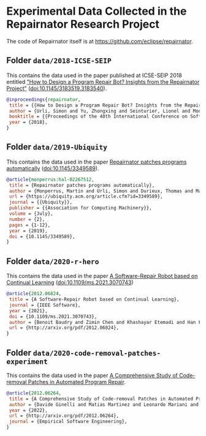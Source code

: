 # Experimental Data Collected in the Repairnator Research Project

The code of Repairnator itself is at <https://github.com/eclipse/repairnator>.

## Folder `data/2018-ICSE-SEIP`
This contains the data used in the paper published at ICSE-SEIP 2018 entitled ["How to Design a Program Repair Bot? Insights from the Repairnator Project"](https://hal.inria.fr/hal-01691496/document) ([doi:10.1145/3183519.3183540](https://doi.org/10.1145/3183519.3183540)).

```bibtex
@inproceedings{repairnator,
 title = {{How to Design a Program Repair Bot? Insights from the Repairnator Project}},
 author = {Urli, Simon and Yu, Zhongxing and Seinturier, Lionel and Monperrus, Martin},
 booktitle = {{Proceedings of the 40th International Conference on Software Engineering}},
 year = {2018},
}
```

## Folder `data/2019-Ubiquity`


This contains the data used in the paper [Repairnator patches programs automatically](https://ubiquity.acm.org/article.cfm?id=3349589) ([doi:10.1145/3349589](https://doi.org/10.1145/3349589)).

```bibtex
@article{monperrus:hal-02267512,
 title = {Repairnator patches programs automatically},
 author = {Monperrus, Martin and Urli, Simon and Durieux, Thomas and Martinez, Martin and Baudry, Benoit and Seinturier, Lionel},
 url = {https://ubiquity.acm.org/article.cfm?id=3349589},
 journal = {{Ubiquity}},
 publisher = {{Association for Computing Machinery}},
 volume = {July},
 number = {2},
 pages = {1-12},
 year = {2019},
 doi = {10.1145/3349589},
}
```

## Folder `data/2020-r-hero`

This contains the data used in the paper [A Software-Repair Robot based on Continual Learning](http://arxiv.org/pdf/2012.06824) ([doi:10.1109/ms.2021.3070743](https://doi.org/10.1109/ms.2021.3070743))

```bibtex
@article{2012.06824,
 title = {A Software-Repair Robot based on Continual Learning},
 journal = {IEEE Software},
 year = {2021},
 doi = {10.1109/ms.2021.3070743},
 author = {Benoit Baudry and Zimin Chen and Khashayar Etemadi and Han Fu and Davide Ginelli and Steve Kommrusch and Matias Martinez and Martin Monperrus and Javier Ron and He Ye and Zhongxing Yu},
 url = {http://arxiv.org/pdf/2012.06824},
}
```

## Folder `data/2020-code-removal-patches-experiment`

This contains the data used in the paper [A Comprehensive Study of Code-removal Patches in Automated Program Repair](http://arxiv.org/pdf/2012.06264).

```bibtex
@article{2012.06264,
 title = {A Comprehensive Study of Code-removal Patches in Automated Program Repair},
 author = {Davide Ginelli and Matias Martinez and Leonardo Mariani and Martin Monperrus},
 year = {2022},
 url = {http://arxiv.org/pdf/2012.06264},
 journal = {Empirical Software Engineering},
}
```


